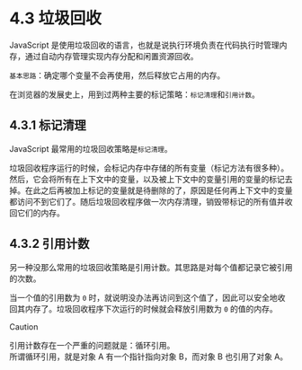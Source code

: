 # 4.3 垃圾回收

JavaScript 是使用垃圾回收的语言，也就是说执行环境负责在代码执行时管理内存，通过自动内存管理实现内存分配和闲置资源回收。

`基本思路`：确定哪个变量不会再使用，然后释放它占用的内存。

在浏览器的发展史上，用到过两种主要的标记策略：`标记清理`和`引用计数`。

## 4.3.1 标记清理

JavaScript 最常用的垃圾回收策略是`标记清理`。

垃圾回收程序运行的时候，会标记内存中存储的所有变量（标记方法有很多种）。然后，它会将所有在上下文中的变量，以及被上下文中的变量引用的变量的标记去掉。在此之后再被加上标记的变量就是待删除的了，原因是任何再上下文中的变量都访问不到它们了。随后垃圾回收程序做一次内存清理，销毁带标记的所有值并收回它们的内存。

## 4.3.2 引用计数

另一种没那么常用的垃圾回收策略是引用计数。其思路是对每个值都记录它被引用的次数。

当一个值的引用数为 `0` 时，就说明没办法再访问到这个值了，因此可以安全地收回其内存了。垃圾回收程序下次运行的时候就会释放引用数为 `0` 的值的内存。

> [!CAUTION]
> 引用计数存在一个严重的问题就是：循环引用。<br/>
> 所谓循环引用，就是对象 A 有一个指针指向对象 B，而对象 B 也引用了对象 A。
